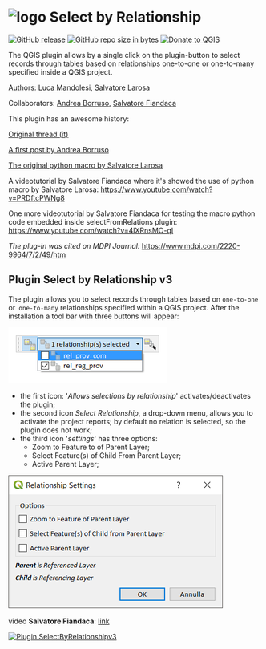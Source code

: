# ![logo](images/icon.png) Select by Relationship
[![GitHub release](https://img.shields.io/github/release/pyarchinit/selectbyrelationship_repo.svg?style=flat-square)](https://github.com/pyarchinit/selectbyrelationship_repo)
[![GitHub repo size in bytes](https://img.shields.io/github/repo-size/pyarchinit/selectbyrelationship_repo.svg?style=flat-square)](https://github.com/pyarchinit/selectbyrelationship_repo)
[![Donate to QGIS](https://img.shields.io/badge/donate%20to-QGIS-green.svg?style=flat-square)](http://qgis.org/en/site/getinvolved/donations.html)


The QGIS plugin allows by a single click on the plugin-button to select records through tables based on relationships one-to-one or one-to-many specified inside a QGIS project.

Authors: [Luca Mandolesi](https://github.com/pyarchinit), [Salvatore Larosa](https://github.com/slarosa)

Collaborators: [Andrea Borruso](https://github.com/aborruso), [Salvatore Fiandaca](https://github.com/pigreco)

This plugin has an awesome history:

[Original thread (it)](http://osgeo-org.1560.x6.nabble.com/QGIS-select-in-join-tabella-in-relazione-td5317093.html)

[A first post by Andrea Borruso](https://medium.com/tantotanto/qgis-selezionare-geometrie-da-una-tabella-di-attributi-correlata-bea37747a7e2)

[The original python macro by Salvatore Larosa](https://gist.github.com/slarosa/653e6d759cf0d82c2a24dcc499b094e0)

A videotutorial by Salvatore Fiandaca where it's showed the use of python macro by Salvatore Larosa:
https://www.youtube.com/watch?v=PRDftcPWNg8

One more videotutorial by Salvatore Fiandaca for testing the macro python code embedded inside selectFromRelations plugin:
https://www.youtube.com/watch?v=4lXRnsMO-qI

_*The plug-in was cited on MDPI Journal:*_ https://www.mdpi.com/2220-9964/7/2/49/htm

## Plugin Select by Relationship v3

The plugin allows you to select records through tables based on `one-to-one` or` one-to-many` relationships specified within a QGIS project.
After the installation a tool bar with three buttons will appear:

<img src="/images/icone_p2.png">

*  the first icon: '_Allows selections by relationship_' activates/deactivates the plugin;
* the second icon _Select Relationship_, a drop-down menu, allows you to activate the project reports; by default no relation is selected, so the plugin does not work;
* the third icon '_settings_' has three options:
    * Zoom to Feature to of Parent Layer;
    * Select Feature(s) of Child From Parent Layer;
    * Active Parent Layer;

<img src="/images/icona_settings2.png">

video **Salvatore Fiandaca**: [link](https://youtu.be/EGfFCOfAS5E)

[![Plugin SelectByRelationshipv3](https://img.youtube.com/vi/EGfFCOfAS5E/0.jpg)](https://youtu.be/EGfFCOfAS5E "SelectByRelationshipv3")
